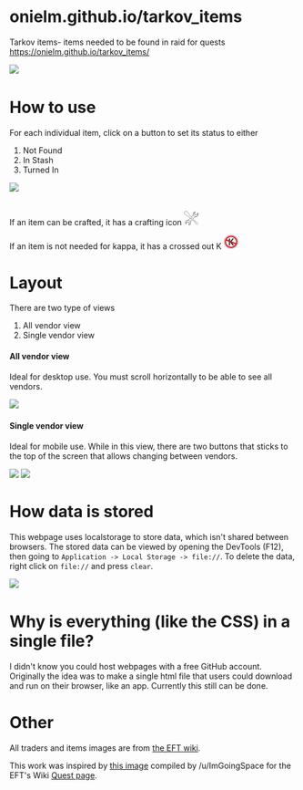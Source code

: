 # onielm.github.io/tarkov_items

Tarkov items- items needed to be found in raid for quests
https://onielm.github.io/tarkov_items/


<img src="https://i.imgur.com/Jsk2EL8.png" width="720" height="" />


# How to use

For each individual item, click on a button to set its status to either
1. Not Found
2. In Stash
3. Turned In

<img src="https://media.giphy.com/media/OlALsvdloIdoIVIMbx/giphy.gif" width="400" height="" />

\
If an item can be crafted, it has a crafting icon <img src="https://github.com/onielm/tarkov_items_web/blob/main/images/tools.png?raw=true" width="25" height="" />

If an item is not needed for kappa, it has a crossed out K  <img src="https://github.com/onielm/tarkov_items_web/blob/main/images/not_kappa.png?raw=true" width="25" height="" />


# Layout

There are two type of views
1. All vendor view
2. Single vendor view

#### All vendor view
Ideal for desktop use. You must scroll horizontally to be able to see all vendors.

<img src="https://i.imgur.com/Jsk2EL8.png" width="400" height="" />

#### Single vendor view
Ideal for mobile use. While in this view, there are two buttons that sticks to the top of the screen that allows changing between vendors.

<img src="https://i.imgur.com/OzxGsUO.png" width="200" height="" />

<img src="https://i.imgur.com/PRXUWiI.png" width="200" height="" />



# How data is stored
This webpage uses localstorage to store data, which isn't shared between browsers. The stored data can be viewed by opening the DevTools (F12), then going to `Application -> Local Storage -> file://`. To delete the data, right click on `file://` and press `clear`.

<img src="https://i.imgur.com/LC6dcLF.png" width="300" height="" />


# Why is everything (like the CSS) in a single file?
I didn't know you could host webpages with a free GitHub account. Originally the idea was to make a single html file that users could download and run on their browser, like an app. Currently this still can be done.

# Other

All traders and items images are from [the EFT wiki](https://escapefromtarkov.fandom.com/wiki/Escape_from_Tarkov_Wiki).

This work was inspired by [this image](https://static.wikia.nocookie.net/escapefromtarkov_gamepedia/images/f/f8/QuestItemsInRaid.png/revision/latest?cb=20210212192627) compiled by /u/ImGoingSpace for the EFT's Wiki [Quest page](https://escapefromtarkov.fandom.com/wiki/Quests).

